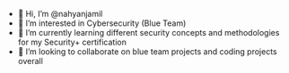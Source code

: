 - 👋 Hi, I’m @nahyanjamil
- 👀 I’m interested in Cybersecurity (Blue Team)
- 🌱 I’m currently learning different security concepts and methodologies for my Security+ certification 
- 💞️ I’m looking to collaborate on blue team projects and coding projects overall

<!---
nahjam/nahjam is a special repository because its `README.md` (this file) appears on your GitHub profile.
You can click the Preview link to take a look at your changes.
--->

